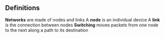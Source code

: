 ## Definitions
**Networks** are made of nodes and links
A **node** is an individual device
A **link** is the connection between nodes
**Switching** moves packets from one node to the next along a path to its destination
